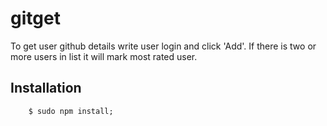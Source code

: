 # gitget

To get user github details write user login and click 'Add'.
If there is two or more users in list it will mark most rated user.

Installation
------------

```shell
    $ sudo npm install;
```